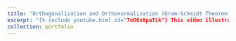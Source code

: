 ```yaml
---
title: "Orthogonalization and Orthonormalization (Gram-Schmidt Theorem)"
excerpt: "{% include youtube.html id="7oO6xXpaTLk"} This video illustrates the orthogonalization and orthonormalization processes in finite dimensional inner product spaces, and explains the Gram-Schmidt Theorem. (Produced in collaboration with [Animathica](https://www.youtube.com/channel/UCzkyH2bxpesubzc87VxqDiA); the script and animation code can be found in [this repository](https://github.com/animathica/alganim).)"
collection: portfolio
---
```

